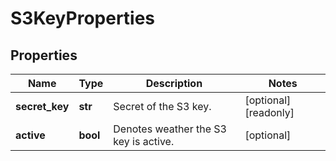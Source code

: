 # S3KeyProperties

## Properties
| Name | Type | Description | Notes |
| ------------ | ------------- | ------------- | ------------- |
| **secret_key** | **str** | Secret of the S3 key. | [optional] [readonly]  |
| **active** | **bool** | Denotes weather the S3 key is active. | [optional]  |


